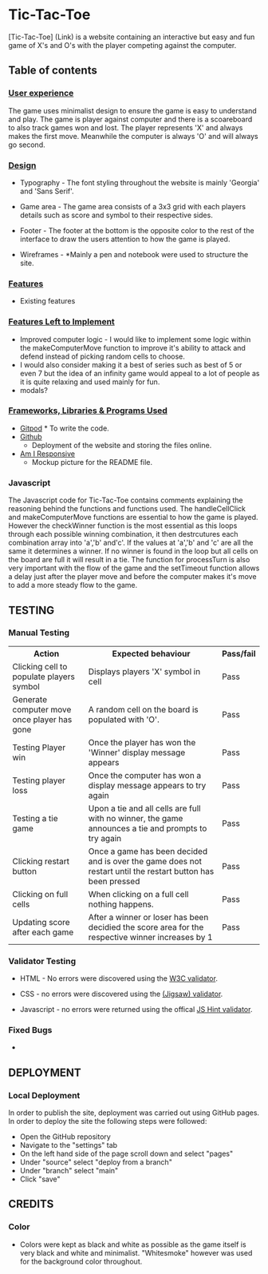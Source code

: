 # Tic-Tac-Toe

[Tic-Tac-Toe] (Link) is a website containing an interactive but easy and fun game of X's and O's with the player competing against the computer. 

## Table of contents


### [User experience](#user-experience)
The game uses minimalist design to ensure the game is easy to understand and play. The game is player against computer and there is a scoareboard to also track games won and lost. The player represents 'X' and always makes the first move. Meanwhile the computer is always 'O' and will always go second.

### [Design](#design)
* Typography - 
 The font styling throughout the website is mainly 'Georgia' and 'Sans Serif'. 

 * Game area - 
 The game area consists of a 3x3 grid with each players details such as score and symbol to their respective sides. 

 * Footer - 
 The footer at the bottom is the opposite color to the rest of the interface to draw the users attention to how the game is played. 

 * Wireframes - 
  *Mainly a pen and notebook were used to structure the site. 

### [Features](#features)
* Existing features

### [Features Left to Implement](#features-left-to-implement)
* Improved computer logic - 
I would like to implement some logic within the makeComputerMove function to improve it's ability to attack and defend instead of picking random cells to choose.  
*  I would also consider making it a best of series such as best of 5 or even 7 but the idea of an infinity game would appeal to a lot of people as it is quite relaxing and used mainly for fun. 
* modals?


### [Frameworks, Libraries & Programs Used](#frameworks-libraries--programs-used-)

* [Gitpod](https://www.gitpod.io/)
      * To write the code.
 * [Github](https://github.com/)
      * Deployment of the website and storing the files online.
 * [Am I Responsive](https://ui.dev/amiresponsive)
      * Mockup picture for the README file.

### Javascript

The Javascript code for Tic-Tac-Toe contains comments explaining the reasoning behind the functions and functions used. The handleCellClick and makeComputerMove functions are essential to how the game is played. However the checkWinner function is the most essential as this loops through each possible winning combination, it then destrcutures each combination array into 'a','b' and'c'. If the values at 'a','b' and 'c' are all the same it determines a winner. If no winner is found in the loop but all cells on the board are full it will result in a tie. The function for processTurn is also very important with the flow of the game and the setTimeout function allows a delay just after the player move and before the computer makes it's move to add a more steady flow to the game. 

## TESTING

### Manual Testing


<table>  
            <tr>
              <th>Action</th>
              <th>Expected behaviour</th>
              <th>Pass/fail</th>
            </tr>
            <tr>
              <td>Clicking cell to populate players symbol</td>
              <td>Displays players 'X' symbol in cell</td>
              <td>Pass</td>
            </tr>
            <tr>
              <td>Generate computer move once player has gone</td>
              <td>A random cell on the board is populated with 'O'.</td>
              <td>Pass</td>
            </tr>
            <tr>
              <td>Testing Player win</td>
              <td>Once the player has won the 'Winner' display message appears</td>
              <td>Pass</td>
            </tr>
            <tr>
              <td>Testing player loss</td>
              <td>Once the computer has won a display message appears to try again</td>
              <td>Pass</td>
            </tr>
            <tr>
              <td>Testing a tie game</td>
              <td>Upon a tie and all cells are full with no winner, the game announces a tie and prompts to try again</td>
              <td>Pass</td>
            </tr>
            <tr>
              <td>Clicking restart button</td>
              <td>Once a game has been decided and is over the game does not restart until the restart button has been pressed</td>
              <td>Pass</td>
            </tr>
            <tr>
              <td>Clicking on full cells</td>
              <td>When clicking on a full cell nothing happens.</td>
              <td>Pass</td>
            </tr>
            <tr>
              <td>Updating score after each game</td>
              <td>After a winner or loser has been decidied the score area for the respective winner increases by 1</td>
              <td>Pass</td>
              </tr>
              </tr>       
</table>


### Validator Testing
* HTML - No errors were discovered using the [W3C validator](https://validator.w3.org/).




* CSS - no errors were discovered using the [(Jigsaw) validator](https://jigsaw.w3.org/css-validator/).


* Javascript -  no errors were returned using the offical [JS Hint validator](https://jshint.com/).


### Fixed Bugs
* 

## DEPLOYMENT
### Local Deployment

In order to publish the site, deployment was carried out using GitHub pages. In order to deploy the site the following steps were followed:
- Open the GitHub repository
- Navigate to the "settings" tab
- On the left hand side of the page scroll down and select "pages" 
- Under "source" select "deploy from a branch"
- Under "branch" select "main"
- Click "save"



## CREDITS

### Color
* Colors were kept as black and white as possible as the game itself is very black and white and minimalist. "Whitesmoke" however was used for the background color throughout. 




